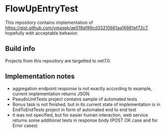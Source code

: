 # FlowUpEntryTest

This repository contains implementation of https://gist.github.com/vmasek/ae519af99cd33210661aa16981ef72c7, hopefully with acceptable behavior.

## Build info
Projects from this repository are targetted to net7.0.

## Implementation notes

* aggregation endpoint response is not exactly according to example, current implementation returns JSON
* PseudoUnitTests project contains sample of automated tests
* Bonus task is not finished, but in its current state of implementation is in EndToEndTests project in form of automated end to end test
* it was not specified, but for easier human interaction, web service returns some additional texts in response body (POST OK case and for Error cases)
